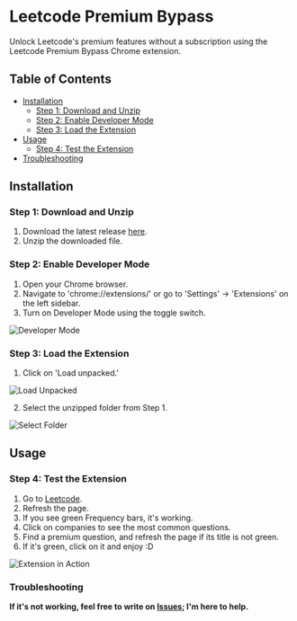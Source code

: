 # Leetcode Premium Bypass

Unlock Leetcode's premium features without a subscription using the Leetcode Premium Bypass Chrome extension.

## Table of Contents
- [Installation](#installation)
    - [Step 1: Download and Unzip](#step-1-download-and-unzip)
    - [Step 2: Enable Developer Mode](#step-2-enable-developer-mode)
    - [Step 3: Load the Extension](#step-3-load-the-extension)
- [Usage](#usage)
    - [Step 4: Test the Extension](#step-4-test-the-extension)
- [Troubleshooting](#troubleshooting)

## Installation

### Step 1: Download and Unzip

1. Download the latest release [here](https://github.com/31b4/Leetcode-Premium-Bypass/releases/latest).
2. Unzip the downloaded file.

### Step 2: Enable Developer Mode

1. Open your Chrome browser.
2. Navigate to 'chrome://extensions/' or go to 'Settings' -> 'Extensions' on the left sidebar.
3. Turn on Developer Mode using the toggle switch.

![Developer Mode](https://github.com/31b4/Leetcode-Premium-Bypass/assets/75566095/951ffb80-fa25-43ad-a211-d0bdf250606f)

### Step 3: Load the Extension

1. Click on 'Load unpacked.'

![Load Unpacked](https://github.com/31b4/Leetcode-Premium-Bypass/assets/75566095/3732c9af-b928-46d2-89a0-e0be17c46169)

2. Select the unzipped folder from Step 1.

![Select Folder](https://github.com/31b4/Leetcode-Premium-Bypass/assets/75566095/d55e46a0-510e-4090-9844-321a07e99154)

## Usage

### Step 4: Test the Extension

1. Go to [Leetcode](https://leetcode.com/problemset/all/).
2. Refresh the page.
3. If you see green Frequency bars, it's working.
4. Click on companies to see the most common questions.
5. Find a premium question, and refresh the page if its title is not green.
6. If it's green, click on it and enjoy :D

![Extension in Action](https://github.com/31b4/Leetcode-Premium-Bypass/assets/75566095/e4d41e19-af43-4c3c-9476-256a5ab7e159)
### Troubleshooting
**If it's not working, feel free to write on [Issues](https://github.com/31b4/Leetcode-Premium-Bypass/issues); I'm here to help.**
